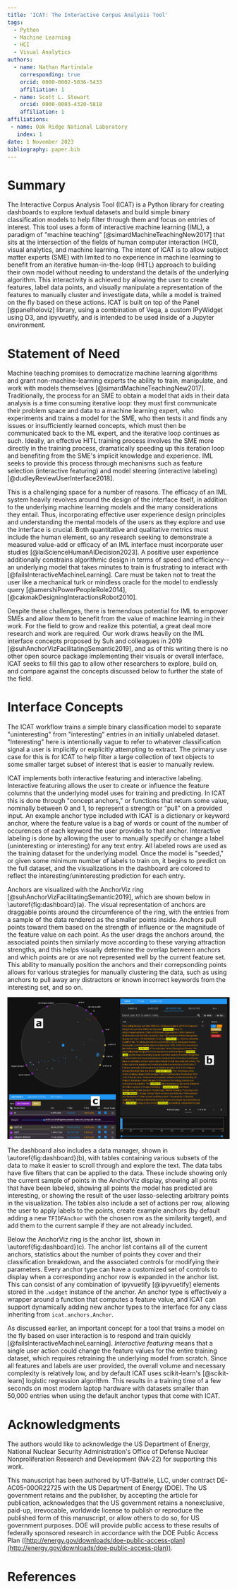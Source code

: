 ```yaml
---
title: 'ICAT: The Interactive Corpus Analysis Tool'
tags:
  - Python
  - Machine Learning
  - HCI
  - Visual Analytics
authors:
  - name: Nathan Martindale
    corresponding: true
    orcid: 0000-0002-5036-5433
    affiliation: 1
  - name: Scott L. Stewart
    orcid: 0000-0003-4320-5818
    affiliation: 1
affiliations:
 - name: Oak Ridge National Laboratory
   index: 1
date: 1 November 2023
bibliography: paper.bib
---
```


# Summary

The Interactive Corpus Analysis Tool (ICAT) is a Python library for creating dashboards to explore textual datasets and build simple binary classification models to help filter through them and focus on entries of interest. This tool uses a form of interactive machine learning (IML), a paradigm of "machine teaching" [@simardMachineTeachingNew2017] that sits at the intersection of the fields of human computer interaction (HCI), visual analytics, and machine learning. The intent of ICAT is to allow subject matter experts (SME) with limited to no experience in machine learning to benefit from an iterative human-in-the-loop (HITL) approach to building their own model without needing to understand the details of the underlying algorithm. This interactivity is achieved by allowing the user to create features, label data points, and visually manipulate a representation of the features to manually cluster and investigate data, while a model is trained on the fly based on these actions. ICAT is built on top of the Panel [@panelholoviz] library, using a combination of Vega, a custom IPyWidget using D3, and ipyvuetify, and is intended to be used inside of a Jupyter environment.

# Statement of Need

Machine teaching promises to democratize machine learning algorithms and grant non-machine-learning experts the ability to train, manipulate, and work with models themselves [@simardMachineTeachingNew2017]. Traditionally, the process for an SME to obtain a model that aids in their data analysis is a time consuming iterative loop: they must first communicate their problem space and data to a machine learning expert, who experiments and trains a model for the SME, who then tests it and finds any issues or insufficiently learned concepts, which must then be communicated back to the ML expert, and the iterative loop continues as such. Ideally, an effective HITL training process involves the SME more directly in the training process, dramatically speeding up this iteration loop and benefiting from the SME's implicit knowledge and experience. IML seeks to provide this process through mechanisms such as feature selection (interactive featuring) and model steering (interactive labeling) [@dudleyReviewUserInterface2018].

This is a challenging space for a number of reasons. The efficacy of an IML system heavily revolves around the design of the interface itself, in addition to the underlying machine learning models and the many considerations they entail. Thus, incorporating effective user experience design principles and understanding the mental models of the users as they explore and use the interface is crucial. Both quantitative and qualitative metrics must include the human element, so any research seeking to demonstrate a measured value-add or efficacy of an IML interface must incorporate user studies [@laiScienceHumanAIDecision2023]. A positive user experience additionally constrains algorithmic design in terms of speed and efficiency--an underlying model that takes minutes to train is frustrating to interact with [@failsInteractiveMachineLearning]. Care must be taken not to treat the user like a mechanical turk or mindless oracle for the model to endlessly query [@amershiPowerPeopleRole2014],[@cakmakDesigningInteractionsRobot2010].

Despite these challenges, there is tremendous potential for IML to empower SMEs and allow them to benefit from the value of machine learning in their work. For the field to grow and realize this potential, a great deal more research and work are required. Our work draws heavily on the IML interface concepts proposed by Suh and colleagues in 2019 [@suhAnchorVizFacilitatingSemantic2019], and as of this writing there is no other open source package implementing their visuals or overall interface. ICAT seeks to fill this gap to allow other researchers to explore, build on, and compare against the concepts discussed below to further the state of the field.

# Interface Concepts

The ICAT workflow trains a simple binary classification model to separate "uninteresting" from "interesting" entries in an initially unlabeled dataset. "Interesting" here is intentionally vague to refer to whatever classification signal a user is implicitly or explicitly attempting to extract. The primary use case for this is for ICAT to help filter a large collection of text objects to some smaller target subset of interest that is easier to manually review.

ICAT implements both interactive featuring and interactive labeling. Interactive featuring allows the user to create or influence the feature columns that the underlying model uses for training and predicting. In ICAT this is done through "concept anchors," or functions that return some value, nominally between 0 and 1, to represent a strength or "pull" on a provided input. An example anchor type included with ICAT is a dictionary or keyword anchor, where the feature value is a bag of words or count of the number of occurences of each keyword the user provides to that anchor. Interactive labeling is done by allowing the user to manually specify or change a label (uninteresting or interesting) for any text entry. All labeled rows are used as the training dataset for the underlying model. Once the model is "seeded," or given some minimum number of labels to train on, it begins to predict on the full dataset, and the visualizations in the dashboard are colored to reflect the interesting/uninteresting prediction for each entry.

Anchors are visualized with the AnchorViz ring [@suhAnchorVizFacilitatingSemantic2019], which are shown below in \autoref{fig:dashboard}(a). The visual representation of anchors are draggable points around the circumference of the ring, with the entries from a sample of the data rendered as the smaller points inside. Anchors pull points toward them based on the strength of influence or the magnitude of the feature value on each point. As the user drags the anchors around, the associated points then similarly move according to these varying attraction strengths, and this helps visually determine the overlap between anchors and which points are or are not represented well by the current feature set. This ability to manually position the anchors and their correpsonding points allows for various strategies for manually clustering the data, such as using anchors to pull away any distractors or known incorrect keywords from the interesting set, and so on.

![An example of a rendered dashboard from ICAT. Throughout the dashboard, blue points and text indicate uninteresting, orange indicate interesting. (a) The AnchorViz ring. (b) The data manager, explorer, and labeling tool. (c) The anchor list/feature editing section.\label{fig:dashboard}](icat_labeled.png)

The dashboard also includes a data manager, shown in \autoref{fig:dashboard}(b), with tables containing various subsets of the data to make it easier to scroll through and explore the text. The data tabs have five filters that can be applied to the data. These include showing only the current sample of points in the AnchorViz display, showing all points that have been labeled, showing all points the model has predicted are interesting, or showing the result of the user lasso-selecting arbitrary points in the visualization. The tables also include a set of actions per row, allowing the user to apply labels to the points, create example anchors (by default adding a new ``TFIDFAnchor`` with the chosen row as the similarity target), and add them to the current sample if they are not already included.

Below the AnchorViz ring is the anchor list, shown in \autoref{fig:dashboard}(c). The anchor list contains all of the current anchors, statistics about the number of points they cover and their classification breakdown, and the associated controls for modifying their parameters. Every anchor type can have a customized set of controls to display when a corresponding anchor row is expanded in the anchor list. This can consist of any combination of ipyvuetify [@ipyvuetify] elements stored in the ``.widget`` instance of the anchor. An anchor type is effectively a wrapper around a function that computes a feature value, and ICAT can support dynamically adding new anchor types to the interface for any class inheriting from ``icat.anchors.Anchor``.

As discussed earlier, an important concept for a tool that trains a model on the fly based on user interaction is to respond and train quickly [@failsInteractiveMachineLearning]. _Interactive featuring_ means that a single user action could change the feature values for the entire training dataset, which requires retraining the underlying model from scratch. Since all features and labels are user provided, the overall volume and necessary complexity is relatively low, and by default ICAT uses scikit-learn's [@scikit-learn] logistic regression algorithm. This results in a training time of a few seconds on most modern laptop hardware with datasets smaller than 50,000 entries when using the default anchor types that come with ICAT.

# Acknowledgments

The authors would like to acknowledge the US Department of Energy, National Nuclear Security Administration's Office of Defense Nuclear Nonproliferation Research and Development (NA-22) for supporting this work.

This manuscript has been authored by UT-Battelle, LLC, under contract DE-AC05-00OR22725 with the US Department of Energy (DOE). The US government retains and the publisher, by accepting the article for publication, acknowledges that the US government retains a nonexclusive, paid-up, irrevocable, worldwide license to publish or reproduce the published form of this manuscript, or allow others to do so, for US government purposes. DOE will provide public access to these results of federally sponsored research in accordance with the DOE Public Access Plan ([http://energy.gov/downloads/doe-public-access-plan](http://energy.gov/downloads/doe-public-access-plan)).

# References
